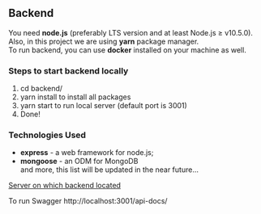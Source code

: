 ## Backend

You need **node.js** (preferably LTS version and at least Node.js ≥ v10.5.0). Also, in this project we are using **yarn** package manager.  
To run backend, you can use **docker** installed on your machine as well.

### Steps to start backend locally

1. cd backend/
2. yarn install to install all packages
3. yarn start to run local server (default port is 3001)
4. Done!

### Technologies Used

- **express** - a web framework for node.js;
- **mongoose** - an ODM for MongoDB  
  and more, this list will be updated in the near future...

[Server on which backend located](http://159.89.0.180)

To run Swagger http://localhost:3001/api-docs/
